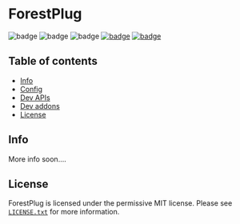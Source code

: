 # ForestPlug

![badge](https://img.shields.io/github/downloads/ForestTechMC/ForestPlug/total)
![badge](https://img.shields.io/github/last-commit/ForestTechMC/ForestPlug)
![badge](https://img.shields.io/badge/platform-spigot|bungee-lightgrey)
[![badge](https://img.shields.io/discord/896466173166747650?label=discord)](https://discord.gg/2PpdrfxhD4)
[![badge](https://img.shields.io/github/license/ForestTechMC/ForestPlug)](https://github.com/ForestTechMC/ForestPlug/blob/master/LICENSE.txt)


## Table of contents

* [Info](#info)
* [Config](#config)
* [Dev APIs](#dev-apis)
* [Dev addons](#dev-addons)
* [License](#license)


## Info

More info soon....


## License
ForestPlug is licensed under the permissive MIT license. Please see [`LICENSE.txt`](https://github.com/ForestTechMC/ForestPlug/blob/master/LICENSE.txt) for more information.